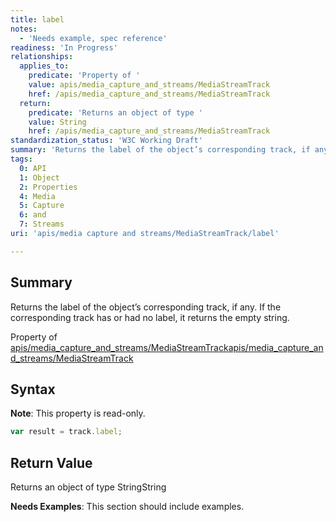 ```yaml
---
title: label
notes:
  - 'Needs example, spec reference'
readiness: 'In Progress'
relationships:
  applies_to:
    predicate: 'Property of '
    value: apis/media_capture_and_streams/MediaStreamTrack
    href: /apis/media_capture_and_streams/MediaStreamTrack
  return:
    predicate: 'Returns an object of type '
    value: String
    href: /apis/media_capture_and_streams/MediaStreamTrack
standardization_status: 'W3C Working Draft'
summary: 'Returns the label of the object’s corresponding track, if any. If the corresponding track has or had no label, it returns the empty string.'
tags:
  0: API
  1: Object
  2: Properties
  4: Media
  5: Capture
  6: and
  7: Streams
uri: 'apis/media capture and streams/MediaStreamTrack/label'

---
```

## Summary

Returns the label of the object’s corresponding track, if any. If the corresponding track has or had no label, it returns the empty string.

Property of [apis/media\_capture\_and\_streams/MediaStreamTrack](/apis/media_capture_and_streams/MediaStreamTrack)[apis/media\_capture\_and\_streams/MediaStreamTrack](/apis/media_capture_and_streams/MediaStreamTrack)

## Syntax

**Note**: This property is read-only.

``` js
var result = track.label;
```

## Return Value

Returns an object of type StringString

**Needs Examples**: This section should include examples.

